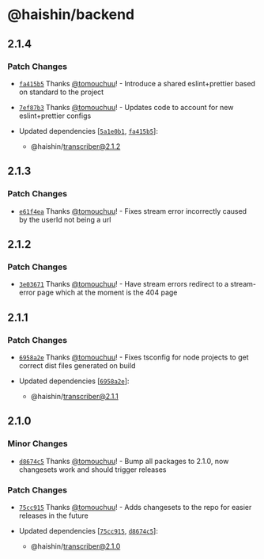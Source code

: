 # @haishin/backend

## 2.1.4

### Patch Changes

- [`fa415b5`](https://github.com/tomouchuu/haishin/commit/fa415b5a246a8b9ac9b3d86fcb2f27f6db5dd7fb) Thanks [@tomouchuu](https://github.com/tomouchuu)! - Introduce a shared eslint+prettier based on standard to the project

- [`7ef87b3`](https://github.com/tomouchuu/haishin/commit/7ef87b3e1fe3097dbdb0beceba5ec3d357360843) Thanks [@tomouchuu](https://github.com/tomouchuu)! - Updates code to account for new eslint+prettier configs

- Updated dependencies [[`5a1e0b1`](https://github.com/tomouchuu/haishin/commit/5a1e0b1717d9fcc4b3d355fe2c4d21054f53b473), [`fa415b5`](https://github.com/tomouchuu/haishin/commit/fa415b5a246a8b9ac9b3d86fcb2f27f6db5dd7fb)]:
  - @haishin/transcriber@2.1.2

## 2.1.3

### Patch Changes

- [`e61f4ea`](https://github.com/tomouchuu/haishin/commit/e61f4ea9af94c48c8678169046dc6ed2610d2aa0) Thanks [@tomouchuu](https://github.com/tomouchuu)! - Fixes stream error incorrectly caused by the userId not being a url

## 2.1.2

### Patch Changes

- [`3e03671`](https://github.com/tomouchuu/haishin/commit/3e036716cc7fbc84cc9cc0c08e29ac4b1e630d31) Thanks [@tomouchuu](https://github.com/tomouchuu)! - Have stream errors redirect to a stream-error page which at the moment is the 404 page

## 2.1.1

### Patch Changes

- [`6958a2e`](https://github.com/tomouchuu/haishin/commit/6958a2e9488b6d7ff13c228652571cbbfeecbba7) Thanks [@tomouchuu](https://github.com/tomouchuu)! - Fixes tsconfig for node projects to get correct dist files generated on build

- Updated dependencies [[`6958a2e`](https://github.com/tomouchuu/haishin/commit/6958a2e9488b6d7ff13c228652571cbbfeecbba7)]:
  - @haishin/transcriber@2.1.1

## 2.1.0

### Minor Changes

- [`d8674c5`](https://github.com/tomouchuu/haishin/commit/d8674c5324615802fe8db8bd87272433e13d488b) Thanks [@tomouchuu](https://github.com/tomouchuu)! - Bump all packages to 2.1.0, now changesets work and should trigger releases

### Patch Changes

- [`75cc915`](https://github.com/tomouchuu/haishin/commit/75cc9157c32e348055223c831004db903bba5a6f) Thanks [@tomouchuu](https://github.com/tomouchuu)! - Adds changesets to the repo for easier releases in the future

- Updated dependencies [[`75cc915`](https://github.com/tomouchuu/haishin/commit/75cc9157c32e348055223c831004db903bba5a6f), [`d8674c5`](https://github.com/tomouchuu/haishin/commit/d8674c5324615802fe8db8bd87272433e13d488b)]:
  - @haishin/transcriber@2.1.0
